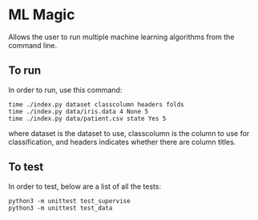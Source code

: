 # ML Magic

Allows the user to run multiple machine learning algorithms from the command line.

## To run

In order to run, use this command:

    time ./index.py dataset classcolumn headers folds
    time ./index.py data/iris.data 4 None 5
    time ./index.py data/patient.csv state Yes 5
    
 
where dataset is the dataset to use, classcolumn is the column to use for classification, and headers indicates whether there are column titles.

## To test

In order to test, below are a list of all the tests:

    python3 -m unittest test_supervise
    python3 -m unittest test_data
